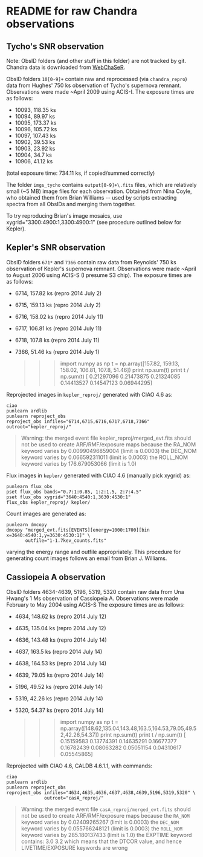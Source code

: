 README for raw Chandra observations
===================================

Tycho's SNR observation
-----------------------

Note: ObsID folders (and other stuff in this folder) are not tracked by git.
Chandra data is downloaded from [WebChaSeR](http://cda.harvard.edu/chaser/).

ObsID folders `10[0-9]+` contain raw and reprocessed (via `chandra_repro`)
data from Hughes' 750 ks observation of Tycho's supernova remnant.
Observations were made ~April 2009 using ACIS-I.
The exposure times are as follows:

* 10093, 118.35 ks
* 10094,  89.97 ks
* 10095, 173.37 ks
* 10096, 105.72 ks
* 10097, 107.43 ks
* 10902,  39.53 ks
* 10903,  23.92 ks
* 10904,  34.7  ks
* 10906,  41.12 ks

(total exposure time: 734.11 ks, if copied/summed correctly)

The folder `imgs_tycho` contains `output[0-9]+\.fits` files, which are
relatively small (~5 MB) image files for each observation.  Obtained from Nina
Coyle, who obtained them from Brian Williams -- used by scripts extracting
spectra from all ObsIDs and merging them together.

To try reproducing Brian's image mosaics, use xygrid="3300:4900:1,3300:4900:1"
(see procedure outlined below for Kepler).

Kepler's SNR observation
------------------------

ObsID folders `671*` and `7366` contain raw data from Reynolds' 750 ks
observation of Kepler's supernova remnant.
Observations were made ~April to August 2006 using ACIS-S (I presume S3 chip).
The exposure times are as follows:

* 6714, 157.82 ks (repro 2014 July 2)
* 6715, 159.13 ks (repro 2014 July 2)
* 6716, 158.02 ks (repro 2014 July 11)
* 6717, 106.81 ks (repro 2014 July 11)
* 6718, 107.8  ks (repro 2014 July 11)
* 7366,  51.46 ks (repro 2014 July 1)

    >>> import numpy as np
    >>> t = np.array([157.82, 159.13, 158.02, 106.81, 107.8, 51.46]) 
    >>> print np.sum(t)
    >>> print t / np.sum(t)
    [ 0.21297096  0.21473875  0.21324085  0.14413527  0.14547123  0.06944295]

Reprojected images in `kepler_reproj/` generated with CIAO 4.6 as:

    ciao
    punlearn ardlib
    punlearn reproject_obs
    reproject_obs infiles="6714,6715,6716,6717,6718,7366" outroot="kepler_reproj/"

> Warning: the merged event file kepler\_reproj/merged\_evt.fits
>    should not be used to create ARF/RMF/exposure maps because
>       the RA_NOM keyword varies by 0.00990496859004 (limit is 0.0003)
>       the DEC_NOM keyword varies by 0.066592311011 (limit is 0.0003)
>       the ROLL_NOM keyword varies by 176.679053066 (limit is 1.0)

Flux images in `kepler/` generated with CIAO 4.6 (manually pick xygrid) as:

    punlearn flux_obs
    pset flux_obs bands="0.7:1:0.85, 1:2:1.5, 2:7:4.5"
    pset flux_obs xygrid="3640:4540:1,3630:4530:1"
    flux_obs kepler_reproj/ kepler/

Count images are generated as:

    punlearn dmcopy
    dmcopy "merged_evt.fits[EVENTS][energy=1000:1700][bin x=3640:4540:1,y=3630:4530:1]" \
           outfile="1-1.7kev_counts.fits"

varying the energy range and outfile appropriately.  This procedure for
generating count images follows an email from Brian J. Williams.


Cassiopeia A observation
------------------------

ObsID folders 4634-4639, 5196, 5319, 5320 contain raw data from Una Hwang's 1 Ms
observation of Cassiopeia A.
Observations were made February to May 2004 using ACIS-S
The exposure times are as follows:

* 4634, 148.62 ks (repro 2014 July 12)
* 4635, 135.04 ks (repro 2014 July 12)
* 4636, 143.48 ks (repro 2014 July 14)
* 4637, 163.5  ks (repro 2014 July 14)
* 4638, 164.53 ks (repro 2014 July 14)
* 4639,  79.05 ks (repro 2014 July 14)
* 5196,  49.52 ks (repro 2014 July 14)
* 5319,  42.26 ks (repro 2014 July 14)
* 5320,  54.37 ks (repro 2014 July 14)

    >>> import numpy as np
    >>> t = np.array([148.62,135.04,143.48,163.5,164.53,79.05,49.52,42.26,54.37])
    >>> print np.sum(t)
    >>> print t / np.sum(t)
    [ 0.15159583  0.13774391  0.14635291  0.16677377  0.16782439  0.08063282
      0.05051154  0.04310617  0.05545865]

Reprojected with CIAO 4.6, CALDB 4.6.1.1, with commands:

    ciao
    punlearn ardlib
    punlearn reproject_obs
    reproject_obs infiles="4634,4635,4636,4637,4638,4639,5196,5319,5320" \
                  outroot="casA_reproj/"

> Warning: the merged event file `casA_reproj/merged_evt.fits`
>    should not be used to create ARF/RMF/exposure maps because
>       the `RA_NOM` keyword varies by 0.02409265267 (limit is 0.0003)
>       the `DEC_NOM` keyword varies by 0.055766248121 (limit is 0.0003)
>       the `ROLL_NOM` keyword varies by 285.180137433 (limit is 1.0)
>       the EXPTIME keyword contains: 3.0 3.2
>         which means that the DTCOR value, and hence LIVETIME/EXPOSURE
>         keywords are wrong


